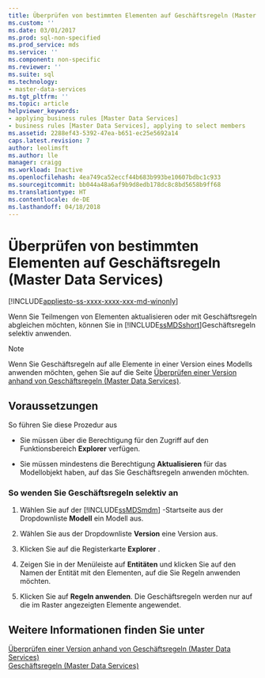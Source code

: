 ```yaml
---
title: Überprüfen von bestimmten Elementen auf Geschäftsregeln (Master Data Services) | Microsoft-Dokumentation
ms.custom: ''
ms.date: 03/01/2017
ms.prod: sql-non-specified
ms.prod_service: mds
ms.service: ''
ms.component: non-specific
ms.reviewer: ''
ms.suite: sql
ms.technology:
- master-data-services
ms.tgt_pltfrm: ''
ms.topic: article
helpviewer_keywords:
- applying business rules [Master Data Services]
- business rules [Master Data Services], applying to select members
ms.assetid: 2288ef43-5392-47ea-b651-ec25e5692a14
caps.latest.revision: 7
author: leolimsft
ms.author: lle
manager: craigg
ms.workload: Inactive
ms.openlocfilehash: 4ea749ca52eccf44b683b993be10607bdbc1c933
ms.sourcegitcommit: bb044a48a6af9b9d8edb178dc8c8bd5658b9ff68
ms.translationtype: HT
ms.contentlocale: de-DE
ms.lasthandoff: 04/18/2018
---
```

# <a name="validate-specific-members-against-business-rules-master-data-services"></a>Überprüfen von bestimmten Elementen auf Geschäftsregeln (Master Data Services)

[!INCLUDE[appliesto-ss-xxxx-xxxx-xxx-md-winonly](../includes/appliesto-ss-xxxx-xxxx-xxx-md-winonly.md)]

  Wenn Sie Teilmengen von Elementen aktualisieren oder mit Geschäftsregeln abgleichen möchten, können Sie in [!INCLUDE[ssMDSshort](../includes/ssmdsshort-md.md)]Geschäftsregeln selektiv anwenden.  
  
> [!NOTE]  
>  Wenn Sie Geschäftsregeln auf alle Elemente in einer Version eines Modells anwenden möchten, gehen Sie auf die Seite [Überprüfen einer Version anhand von Geschäftsregeln &#40;Master Data Services&#41;](../master-data-services/validate-a-version-against-business-rules-master-data-services.md).  
  
## <a name="prerequisites"></a>Voraussetzungen  
 So führen Sie diese Prozedur aus  
  
-   Sie müssen über die Berechtigung für den Zugriff auf den Funktionsbereich **Explorer** verfügen.  
  
-   Sie müssen mindestens die Berechtigung **Aktualisieren** für das Modellobjekt haben, auf das Sie Geschäftsregeln anwenden möchten.  
  
### <a name="to-apply-business-rules-selectively"></a>So wenden Sie Geschäftsregeln selektiv an  
  
1.  Wählen Sie auf der [!INCLUDE[ssMDSmdm](../includes/ssmdsmdm-md.md)] -Startseite aus der Dropdownliste **Modell** ein Modell aus.  
  
2.  Wählen Sie aus der Dropdownliste **Version** eine Version aus.  
  
3.  Klicken Sie auf die Registerkarte **Explorer** .  
  
4.  Zeigen Sie in der Menüleiste auf **Entitäten** und klicken Sie auf den Namen der Entität mit den Elementen, auf die Sie Regeln anwenden möchten.  
  
5.  Klicken Sie auf **Regeln anwenden**. Die Geschäftsregeln werden nur auf die im Raster angezeigten Elemente angewendet.  
  
## <a name="see-also"></a>Weitere Informationen finden Sie unter  
 [Überprüfen einer Version anhand von Geschäftsregeln &#40;Master Data Services&#41;](../master-data-services/validate-a-version-against-business-rules-master-data-services.md)   
 [Geschäftsregeln &#40;Master Data Services&#41;](../master-data-services/business-rules-master-data-services.md)  
  
  
